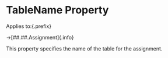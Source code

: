 # TableName Property

Applies to:{.prefix}

→[##.##.Assignment]{.info}

This property specifies the name of the table for the assignment.
